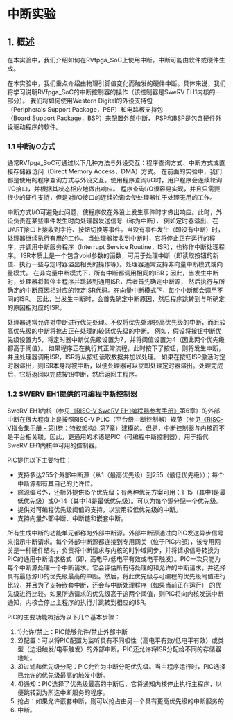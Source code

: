 # 中断实验

## 1. 概述
在本实验中，我们介绍如何在RVfpga_SoC上使用中断。中断可能由软件或硬件生成。

在本实验中，我们重点介绍由物理引脚值变化而触发的硬件中断。具体来说，我们将学习说明RVfpga_SoC的中断控制器的操作（该控制器是SweRV EH1内核的一部分）。
我们将如何使用Western Digital的外设支持包（Peripherals Support Package，PSP）和电路板支持包（Board Support Package，BSP）来配置外部中断，
PSP和BSP是包含硬件外设驱动程序的软件。

### 1.1 中断I/O方式
通常RVfpga_SoC可通过以下几种方法与外设交互：程序查询方式、中断方式或直接存储器访问（Direct Memory Access，DMA）方式。
在前面的实验中，我们都是使用的程序查询方式与外设交互。使用程序查询I/O时，用户程序会连续轮询I/O接口，并根据其状态相应地做出响应。
程序查询I/O很容易实现，并且只需要很少的硬件支持，但是对I/O接口的连续轮询会使处理器忙于处理无用的工作。 

中断方式I/O可避免此问题，使程序仅在外设上发生事件时才做出响应。此时，外设负责在某些事件发生时向处理器发送信号（称为中断），
例如定时器溢出、在UART接口上接收到字符、按钮切换等事件。当没有事件发生（即没有中断）时，处理器继续执行有用的工作。
当处理器接收到中断时，它将停止正在运行的程序，并调用中断服务程序（Interrupt Service Routine，ISR），也称作中断处理程序。
ISR本质上是一个包含void参数的函数，可用于处理中断（即读取按钮的新值、执行一些与定时器溢出相关的操作等）。处理器通常支持非向量中断模式或向量模式。
在非向量中断模式下，所有中断都调用相同的ISR；因此，当发生中断时，处理器将暂停主程序并跳转到通用ISR，后者首先确定中断源，
然后执行与所确定的中断原因相对应的特定ISR代码。在向量中断模式下，每个中断都会调用不同的ISR。
因此，当发生中断时，会首先确定中断原因，然后程序跳转到与所确定的原因相对应的ISR。

处理器通常允许对中断进行优先处理。不仅将优先处理较高优先级的中断，而且较高优先级的中断将抢占正在处理的较低优先级的中断。
例如，假设将按钮中断优先级设置为5，将定时器中断优先级设置为7，并将阈值设置为4（因此两个优先级都高于阈值）。
如果程序正在执行其正常流程，此时按下了按钮，则将发生中断，并且处理器调用ISR，ISR将从按钮读取数据并加以处理。
如果在按钮ISR激活时定时器溢出，则ISR本身将被中断，以便处理器可以立即处理定时器溢出。处理完成后，它将返回以完成按钮中断，然后返回主程序。

### 1.2 SWERV EH1提供的可编程中断控制器
SweRV EH1内核（参见[《RISC-V SweRV EH1编程器参考手册》](https://github.com/chipsalliance/Cores-SweRV/blob/master/docs/RISC-V_SweRV_EH1_PRM.pdf)第6章）的外部中断在很大程度上是按照RISC-V PLIC（平台级中断控制器）规范（参见[《RISC-V指令集手册 - 第II卷：特权架构》](https://github.com/riscv/riscv-isa-manual/releases/tag/draft-20181201-2650e2a)第7章）建模的。但是，中断控制器与内核而不是平台相关联。因此，更通用的术语是PIC（可编程中断控制器），用于指代SweRV EH1内核中可用的控制器。

PIC提供以下主要特性：

- 支持多达255个外部中断源（从1（最高优先级）到255（最低优先级））；每个中断源都有其自己的允许位。
- 除源编号外，还额外提供15个优先级；有两种优先方案可用：1-15（其中1是最低优先级）或0-14（其中14是最低优先级）。可以为每个源分配一个优先级。
- 提供对可编程优先级阈值的支持，以禁用较低优先级的中断。
- 支持向量外部中断、中断链和嵌套中断。

所有生成中断的功能单元都称为外部中断源。外部中断源通过向PIC发送异步信号来指示中断请求。每个外部中断源都连接到专用网关（位于PIC内部），该专用网关是一种硬件结构，负责将中断请求与内核的时钟域同步，并将请求信号转换为PIC的通用中断请求格式（即，高电平/低电平有效或电平触发）。PIC一次只能为每个中断源处理一个中断请求。它会评估所有待处理的和允许的中断请求，并选择具有最低源ID的优先级最高的中断。然后，将此优先级与可编程的优先级阈值进行比较，并且为了支持嵌套中断，还会与中断处理程序（如果当前正在运行）
的优先级进行比较。如果所选请求的优先级高于这两个阈值，则PIC将向内核发送中断通知，内核会停止主程序的执行并跳转到相应的ISR。

PIC的主要功能概括为以下几个基本步骤：

1. 1)允许/禁止：PIC能够允许/禁止外部中断
1. 2)配置：可以将PIC配置为监听具有不同极性（高电平有效/低电平有效）或类型（边沿触发/电平触发）的外部中断。PIC还允许将ISR分配给不同的存储器地址。
1. 3)过滤和优先级分配：PIC允许为中断分配优先级。当主程序运行时，PIC选择已允许的优先级最高的触发中断。
1. 4)通知：PIC选择了优先级最高的中断后，它将通知内核停止执行主程序，以便跳转到为所选中断服务的程序。
1. 抢占：如果允许嵌套中断，则可以抢占由另一个具有更高优先级的中断服务的
1. 中断。








